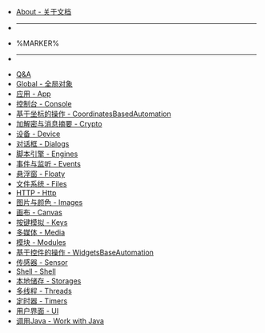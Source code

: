 * [About - 关于文档](/documentation)
* -------------
* %MARKER%
* -------------
* [Q&A](/qa)
* [Global - 全局对象](/globals)
* [应用 - App](/app)
* [控制台 - Console](/console)
* [基于坐标的操作 - CoordinatesBasedAutomation](/coordinatesBasedAutomation)
* [加解密与消息摘要 - Crypto](/crypto)
* [设备 - Device](/device)
* [对话框 - Dialogs](/dialogs)
* [脚本引擎 - Engines](/engines)
* [事件与监听 - Events](/events)
* [悬浮窗 - Floaty](/floaty)
* [文件系统 - Files](/files)
* [HTTP - Http](/http)
* [图片与颜色 - Images](/images)
* [画布 - Canvas](/canvas)
* [按键模拟 - Keys](/keys)
* [多媒体 - Media](/media)
* [模块 - Modules](/modules)
* [基于控件的操作 - WidgetsBaseAutomation](/widgetsBasedAutomation)
* [传感器 - Sensor](/sensors)
* [Shell - Shell](/shell)
* [本地储存 - Storages](/storages)
* [多线程 - Threads](/threads)
* [定时器 - Timers](/timers)
* [用户界面 - UI](/ui)
* [调用Java - Work with Java](https://developer.mozilla.org/zh-CN/docs/Mozilla/Projects/Rhino/Scripting_Java)
